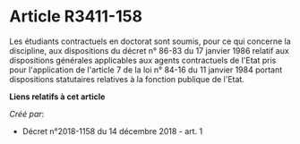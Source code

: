 # Article R3411-158

Les étudiants contractuels en doctorat sont soumis, pour ce qui concerne la discipline, aux dispositions du décret n° 86-83
du 17 janvier 1986 relatif aux dispositions générales applicables aux agents contractuels de l'Etat pris pour l'application
de l'article 7 de la loi n° 84-16 du 11 janvier 1984 portant dispositions statutaires relatives à la fonction publique de
l'Etat.

**Liens relatifs à cet article**

_Créé par_:

  - Décret n°2018-1158 du 14 décembre 2018 - art. 1
